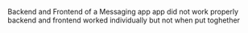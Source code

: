 Backend and Frontend of a Messaging app
app did not work properly
backend and frontend worked individually but not when put toghether

